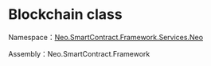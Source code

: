 # Blockchain class

Namespace：[Neo.SmartContract.Framework.Services.Neo](../neo.md)

Assembly：Neo.SmartContract.Framework

